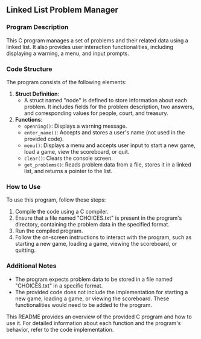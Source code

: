 ## Linked List Problem Manager

### Program Description
This C program manages a set of problems and their related data using a linked list. It also provides user interaction functionalities, including displaying a warning, a menu, and input prompts.

### Code Structure
The program consists of the following elements:
1. **Struct Definition**: 
   - A struct named "node" is defined to store information about each problem. It includes fields for the problem description, two answers, and corresponding values for people, court, and treasury.
2. **Functions**:
   - `openning()`: Displays a warning message.
   - `enter_name()`: Accepts and stores a user's name (not used in the provided code).
   - `menu()`: Displays a menu and accepts user input to start a new game, load a game, view the scoreboard, or quit.
   - `clear()`: Clears the console screen.
   - `get_problems()`: Reads problem data from a file, stores it in a linked list, and returns a pointer to the list.

### How to Use
To use this program, follow these steps:
1. Compile the code using a C compiler.
2. Ensure that a file named "CHOICES.txt" is present in the program's directory, containing the problem data in the specified format.
3. Run the compiled program.
4. Follow the on-screen instructions to interact with the program, such as starting a new game, loading a game, viewing the scoreboard, or quitting.

### Additional Notes
- The program expects problem data to be stored in a file named "CHOICES.txt" in a specific format.
- The provided code does not include the implementation for starting a new game, loading a game, or viewing the scoreboard. These functionalities would need to be added to the program.

This README provides an overview of the provided C program and how to use it. For detailed information about each function and the program's behavior, refer to the code implementation.
